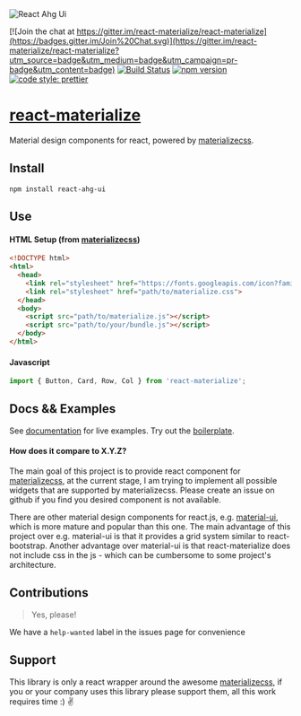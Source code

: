 <img alt='React Ahg Ui' src="https://ahgora.com/wp-content/uploads/2019/05/ahgora_logo_color.png" width="">

[![Join the chat at https://gitter.im/react-materialize/react-materialize](https://badges.gitter.im/Join%20Chat.svg)](https://gitter.im/react-materialize/react-materialize?utm_source=badge&utm_medium=badge&utm_campaign=pr-badge&utm_content=badge)
[![Build
Status](https://travis-ci.org/react-materialize/react-materialize.svg?branch=master)](https://travis-ci.org/react-materialize/react-materialize)
[![npm version](http://img.shields.io/npm/v/react-materialize.svg?style=flat)](https://npmjs.org/package/react-materialize "View this project on npm")
[![code style: prettier](https://img.shields.io/badge/code_style-prettier-ff69b4.svg?style=flat)](https://github.com/prettier/prettier)


# [react-materialize](https://react-materialize.github.io/)

Material design components for react, powered by [materializecss](http://materializecss.com/).

## Install
```
npm install react-ahg-ui
```
## Use
#### HTML Setup (from [materializecss](http://materializecss.com/))
```html
<!DOCTYPE html>
<html>
  <head>
    <link rel="stylesheet" href="https://fonts.googleapis.com/icon?family=Material+Icons">
    <link rel="stylesheet" href="path/to/materialize.css">
  </head>
  <body>
    <script src="path/to/materialize.js"></script>
    <script src="path/to/your/bundle.js"></script>
  </body>
</html>
```

#### Javascript
``` js
import { Button, Card, Row, Col } from 'react-materialize';
```

## Docs && Examples

See [documentation](https://react-materialize.github.io) for live examples. Try out the [boilerplate](https://github.com/react-materialize/webpack-boilplate).

#### How does it compare to X.Y.Z?

The main goal of this project is to provide react component for
[materializecss](http://materializecss.com), at the current stage, I am
trying to implement all possible widgets that are supported by materializecss.
Please create an issue on github if you find you desired component is not
available.

There are other material design components for react.js, e.g. [material-ui](http://material-ui.com/),
which is more mature and popular than this one.
The main advantage of this project over e.g. material-ui is that it provides a
grid system similar to react-bootstrap. Another advantage over material-ui is that react-materialize does not 
include css in the js - which can be cumbersome to some project's architecture.

## Contributions

> Yes, please!

We have a `help-wanted` label in the issues page for convenience

## Support

This library is only a react wrapper around the awesome [materializecss](http://materializecss.com), if you or 
your company uses this library please support them, all this work requires time :) ✌️
